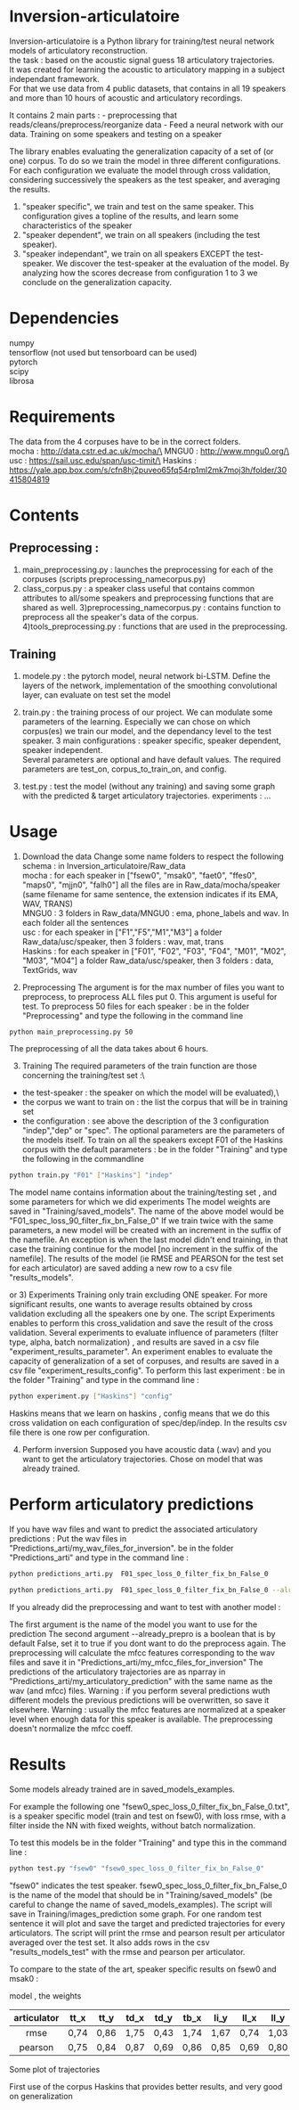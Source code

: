 # Inversion-articulatoire

Inversion-articulatoire is a Python library for training/test neural network models of articulatory reconstruction.\
the task : based on the acoustic signal guess 18 articulatory trajectories. \
It was created for learning the acoustic to articulatory mapping in a subject independant framework.\
For that we use data from 4 public datasets, that contains in all 19 speakers and more than 10 hours of acoustic and articulatory recordings.

It contains 2 main parts :
	- preprocessing that reads/cleans/preprocess/reorganize data
	- Feed a neural network with our data. Training  on some speakers and testing on a speaker

The library enables evaluating the generalization capacity of a set of (or one) corpus.
 To do so we train the model in three different configurations. 
 For each configuration we evaluate the model through cross validation, considering successively the speakers as the test speaker, and averaging the results.
 1) "speaker specific", we train and test on the same speaker. This configuration gives a topline of the results, and learn some characteristics of the speaker
 2) "speaker dependent", we train on all speakers (including the test speaker). 
 3) "speaker independant", we train on all speakers EXCEPT the test-speaker. We discover the test-speaker at the evaluation of the model. 
 By analyzing how the scores decrease from configuration 1 to 3 we conclude on the generalization capacity.

# Dependencies
numpy\
tensorflow (not used but tensorboard can be used)\
pytorch\
scipy\
librosa

# Requirements
The data from the 4 corpuses have to be in the correct folders.\
mocha : http://data.cstr.ed.ac.uk/mocha/\
MNGU0 : http://www.mngu0.org/\
usc : https://sail.usc.edu/span/usc-timit/\
Haskins : https://yale.app.box.com/s/cfn8hj2puveo65fq54rp1ml2mk7moj3h/folder/30415804819



# Contents

## Preprocessing :
1) main_preprocessing.py : launches the preprocessing for each of the corpuses (scripts preprocessing_namecorpus.py)
2) class_corpus.py : a speaker class useful that contains common attributes to all/some speakers and preprocessing functions that are shared as well.
3)preprocessing_namecorpus.py : contains function to preprocess all the speaker's data of the corpus.
4)tools_preprocessing.py : functions that are used in the preprocessing. 

## Training 
1) modele.py : the pytorch model, neural network bi-LSTM. Define the layers of the network, implementation of the smoothing convolutional layer, can evaluate on test set the model

2) train.py : the training process of our project. We can modulate some parameters of the learning. Especially we can chose on which corpus(es) we train our model, and the dependancy level to the test speaker.
3 main configurations : speaker specific, speaker dependent, speaker independent.  
Several parameters are optional and have default values. The required parameters are test_on, corpus_to_train_on, and config.

3) test.py : test the model (without any training) and saving some graph with the predicted & target articulatory trajectories.
experiments : ...

# Usage
1) Download the data 
Change some name folders to respect the following schema : in Inversion_articulatoire/Raw_data\
mocha :  for each speaker in ["fsew0", "msak0", "faet0", "ffes0", "maps0", "mjjn0", "falh0"] all the files are in Raw_data/mocha/speaker 
(same filename for same sentence, the extension indicates if its EMA, WAV, TRANS)\
MNGU0 : 3 folders in Raw_data/MNGU0 : ema, phone_labels and wav. In each folder all the sentences\
usc : for each speaker in ["F1","F5","M1","M3"] a folder  Raw_data/usc/speaker, then 3 folders : wav, mat, trans\
Haskins : for each speaker in ["F01", "F02", "F03", "F04", "M01", "M02", "M03", "M04"] a folder Raw_data/usc/speaker, then 3 folders : data, TextGrids, wav 

2) Preprocessing 
The argument is for the max number of files you want to preprocess, to preprocess ALL files put 0. This argument is useful for test.
To preprocess 50 files for each speaker : be in the folder "Preprocessing" and type the following in the command line 
```bash
python main_preprocessing.py 50 
```
The preprocessing of all the data takes about 6 hours.

3) Training 
The required parameters of the train function are those concerning the training/test set :\
- the test-speaker : the speaker on which the model will be evaluated),\
-  the corpus we want to train on  : the list the corpus that will be in training set
- the configuration : see above the description of the 3 configuration "indep","dep" or "spec".
The optional parameters are the parameters of the models itself.
To train on all the speakers except F01 of the Haskins corpus with the default parameters : be in the folder "Training" and type the following in the commandline
```bash
python train.py "F01" ["Haskins"] "indep"  
```

The model name contains information about the training/testing set , and some parameters for which we did experiments 
The model weights are saved in "Training/saved_models". The name of the above model would be "F01_spec_loss_90_filter_fix_bn_False_0"
If we train twice with the same parameters, a new model will be created with an increment in the suffix of the namefile.
An exception is when the last model didn't end training, in that case the training continue for the model [no increment in the suffix of the namefile].
The results of the model (ie RMSE and PEARSON for the test set for each articulator) are saved adding a new row to a csv file "results_models". 


or 3) Experiments
Training only train excluding ONE speaker. For more significant results, one wants to average results obtained by cross validation excluding all the speakers one by one.
The script Experiments enables to perform this cross_validation and save the result of the cross validation.
Several experiments to evaluate influence of parameters (filter type, alpha, batch normalization) , and results are saved in a csv file "experiment_results_parameter".
An experiment enables to evaluate the capacity of generalization of a set of corpuses, and results are saved in a csv file "experiment_results_config".
To perform this last experiment : be in the folder "Training" and type in the command line :
 
```bash
python experiment.py ["Haskins"] "config"  
```
Haskins means that we learn on haskins , config means that we do this cross validation on each configuration of spec/dep/indep.
In the results csv file there is one row per configuration.

4) Perform inversion
Supposed you have acoustic data (.wav) and you want to get the articulatory trajectories. 
Chose on model that was already trained.

# Perform articulatory predictions
If you have wav files and want to predict the associated articulatory predictions : 
Put the wav files in "Predictions_arti/my_wav_files_for_inversion".
be in the folder "Predictions_arti" and type in the command line : 
```bash
python predictions_arti.py  F01_spec_loss_0_filter_fix_bn_False_0
```
```bash
python predictions_arti.py  F01_spec_loss_0_filter_fix_bn_False_0 --already_prepro True
```
If you  already did the preprocessing and want to test with another model :
 
The first argument is the  name of the model you want to use for the prediction
The second argument --already_prepro is a boolean that is by default False, set it to true if you dont want to do the preprocess again.
The preprocessing will calculate the mfcc features corresponding to the wav files and save it in "Predictions_arti/my_mfcc_files_for_inversion"
The predictions of the articulatory trajectories are as nparray in "Predictions_arti/my_articulatory_prediction" with the same name as the wav (and mfcc) files.
Warning : if you perform several predictions wuth different models the previous predictions will be overwritten, so save it elsewhere.
Warning : usually the mfcc features are normalized at a speaker level when enough data for this speaker is available. The preprocessing doesn't normalize the mfcc coeff.


# Results 
Some models already trained are in saved_models_examples.

For example the following one  "fsew0_spec_loss_0_filter_fix_bn_False_0.txt", is a speaker specific model (train and test on fsew0), with loss rmse, 
with a filter inside the NN with fixed weights, without batch normalization.

To test this models be in the folder "Training" and type this in the command line :
```bash
python test.py "fsew0" "fsew0_spec_loss_0_filter_fix_bn_False_0"
```
"fsew0" indicates the test speaker.  fsew0_spec_loss_0_filter_fix_bn_False_0 is the name of the model that should be in "Training/saved_models" (be careful to change the name of saved_models_examples).
The script will save in Training/images_prediction some graph. For one random test sentence it will plot and save the target and predicted trajectories for every articulators. 
The script will print the rmse and pearson result  per articulator averaged over the test set. It also adds rows in the csv "results_models_test" with the rmse and pearson per articulator.


To compare to the state of the art, speaker specific results on fsew0 and msak0 :

model , 
the weights 


| articulator |     tt_x    |     tt_y    |     td_x    |     td_y    |     tb_x    |     li_y    |     ll_x    |     ll_y    |     ttcl    |     v_x     |     v_y     |
|:-----------:|:-----------:|:-----------:|:-----------:|:-----------:|:-----------:|:-----------:|:-----------:|:-----------:|:-----------:|:-----------:|:-----------:|
|     rmse    |       0,74  |       0,86  |       1,75  |       0,43  |       1,74  |       1,67  |       0,74  |       1,03  |       0,05  |       1,71  |       1,53  |
|   pearson   |       0,75  |       0,84  |       0,87  |       0,69  |       0,86  |       0,85  |       0,69  |       0,80  |       0,86  |       0,89  |       0,92  |



Some plot of trajectories 

First use of the corpus Haskins that provides better results, and very good on generalization 




